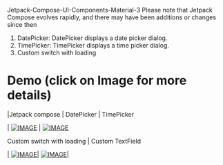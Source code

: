 Jetpack-Compose-UI-Components-Material-3
Please note that Jetpack Compose evolves rapidly, and there may have been additions or changes since then

1) DatePicker: DatePicker displays a date picker dialog.
2) TimePicker: TimePicker displays a time picker dialog.
3) Custom switch with loading

# Demo (click on Image for more details)

|Jetpack compose | DatePicker | TimePicker 


  | [![IMAGE](http://i3.ytimg.com/vi/YYk5RuC4RXg/hqdefault.jpg)](https://youtu.be/YYk5RuC4RXg)  | [![IMAGE](http://i3.ytimg.com/vi/YYk5RuC4RXg/hqdefault.jpg)](https://youtu.be/Z0j5LHrHyhE)

Custom switch with loading  | Custom TextField
  
 | [![IMAGE](http://i3.ytimg.com/vi/oDSTy7DVKDI/hqdefault.jpg)](https://youtu.be/oDSTy7DVKDI)| [![IMAGE](http://i3.ytimg.com/vi/nNLeKx6NFoM/hqdefault.jpg)](https://youtu.be/nNLeKx6NFoM)|
  
